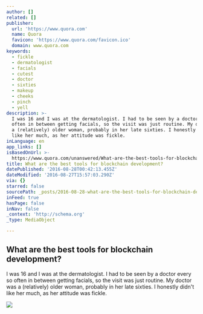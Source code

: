 ```yaml
---
author: []
related: []
publisher:
  url: 'https://www.quora.com'
  name: Quora
  favicon: 'https://www.quora.com/favicon.ico'
  domain: www.quora.com
keywords:
  - fickle
  - dermatologist
  - facials
  - cutest
  - doctor
  - sixties
  - makeup
  - cheeks
  - pinch
  - yell
description: >-
  I was 16 and I was at the dermatologist. I had to be seen by a doctor every so
  often in between getting facials, so the visit was just routine. My doctor was
  a (relatively) older woman, probably in her late sixties. I honestly didn't
  like her much, as her attitude was fickle.
inLanguage: en
app_links: []
isBasedOnUrl: >-
  https://www.quora.com/unanswered/What-are-the-best-tools-for-blockchain-development
title: What are the best tools for blockchain development?
datePublished: '2016-08-28T00:42:13.455Z'
dateModified: '2016-08-27T15:57:03.290Z'
via: {}
starred: false
sourcePath: _posts/2016-08-28-what-are-the-best-tools-for-blockchain-development.md
inFeed: true
hasPage: false
inNav: false
_context: 'http://schema.org'
_type: MediaObject

---
```

<article style=""><h1>What are the best tools for blockchain development?</h1><p>I was 16 and I was at the dermatologist. I had to be seen by a doctor every so often in between getting facials, so the visit was just routine. My doctor was a (relatively) older woman, probably in her late sixties. I honestly didn't like her much, as her attitude was fickle.</p><img src="https://qph.ec.quoracdn.net/main-thumb-t-474217-200-zwcxhtgvljaxgmzkvklgejzxtnlxqjxc.jpeg" /></article>